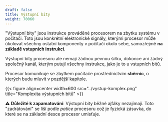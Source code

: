 ```yaml
---
draft: false
title: Výstupní bity
weight: 70060
---
```


"Výstupní bity" jsou instrukce prováděné procesorem na zbytku systému v počítači. Toto jsou konkrétní elektronické signály, kterými procesor může úkolovat všechny ostatní komponenty v počítači okolo sebe, samozřejmě **na základě vstupních instrukcí**.
  
Výstupní bity procesoru ale nemají žádnou pevnou šířku, dokonce ani žádný společný kanál, kterým putují všechny instrukce, jako je to u vstupních bitů.

Procesor komunikuje se zbytkem počítače prostřednictvím **sběrnic**, o kterých budu mluvit v pozdější kapitole.

{{< figure align=center width=600 src="../vystup-komplex.png" title="Komplexita výstupních bitů" >}}

⚠️ **Důležité k zapamatování**: Výstupní bity běžné ajťáky nezajímají. Toto "zadrátování" se liší podle *patice* procesoru což je fyzická zásuvka, do které se na základní desce procesor umisťuje.
